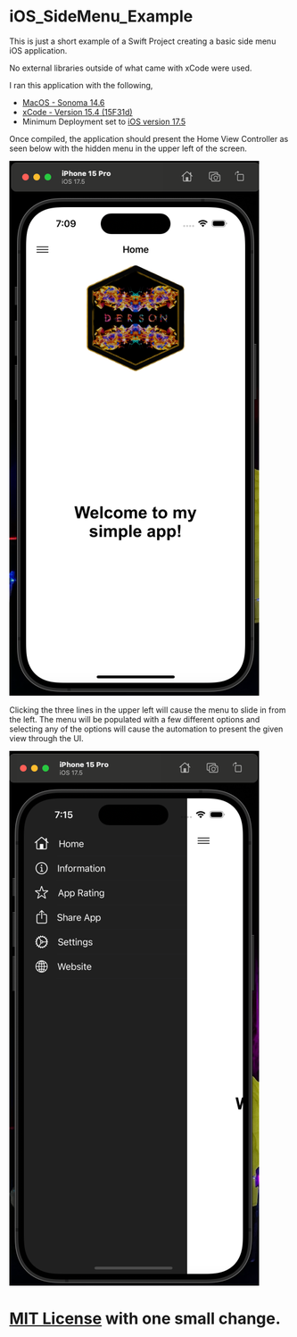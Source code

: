 # iOS_SideMenu_Example
This is just a short example of a Swift Project creating a basic side menu iOS application.

No external libraries outside of what came with xCode were used.

I ran this application with the following, 

- [MacOS - Sonoma 14.6](https://developer.apple.com/documentation/macos-release-notes/macos-14_6-release-notes)
- [xCode - Version 15.4 (15F31d)](https://developer.apple.com/news/releases/?id=05132024a)
- Minimum Deployment set to [iOS version 17.5](https://developer.apple.com/documentation/ios-ipados-release-notes/ios-ipados-17_5-release-notes)

Once compiled, the application should present the Home View Controller as seen below with the hidden menu in the upper left of the screen.

![alt text](docs/img/Home_View.png)

Clicking the three lines in the upper left will cause the menu to slide in from the left. The menu will be populated with a few different options and selecting any of the options will cause the automation to present the given view through the UI.

![alt text](docs/img/Menu_View.png)

# [MIT License](https://github.com/DersonProductions/iOS_SideMenu_Example/blob/main/LICENSE) with one small change.